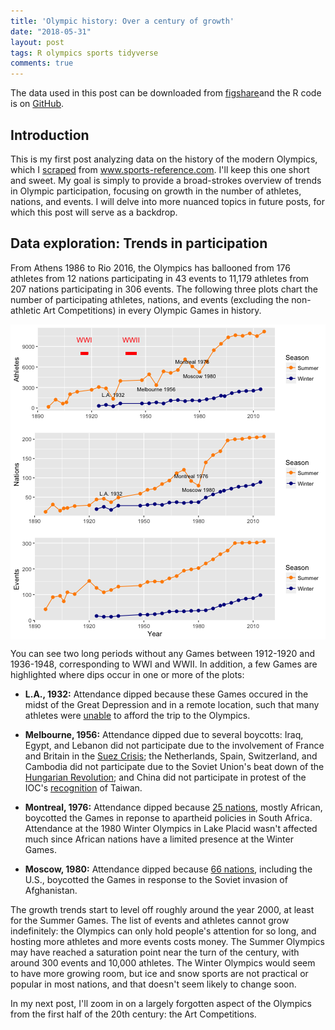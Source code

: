 ```yaml
---
title: 'Olympic history: Over a century of growth'
date: "2018-05-31"
layout: post
tags: R olympics sports tidyverse
comments: true
---
```




The data used in this post can be downloaded from [figshare](https://figshare.com/articles/Olympic_history_longitudinal_data_scraped_from_www_sports-reference_com/6121274)and the R code is on [GitHub](https://github.com/rgriff23/Olympic_history/blob/master/R/analyses/century_of_growth.R). 

## Introduction

This is my first post analyzing data on the history of the modern Olympics, which I [scraped](https://rgriff23.github.io/2018/05/27/olympic-history-1-web-scraping.html) from www.sports-reference.com. I'll keep this one short and sweet. My goal is simply to provide a broad-strokes overview of trends in Olympic participation, focusing on growth in the number of athletes, nations, and events. I will delve into more nuanced topics in future posts, for which this post will serve as a backdrop. 

## Data exploration: Trends in participation



From Athens 1986 to Rio 2016, the Olympics has ballooned from 176 athletes from 12 nations participating in 43 events to 11,179 athletes from 207 nations participating in 306 events. The following three plots chart the number of participating athletes, nations, and events (excluding the non-athletic Art Competitions) in every Olympic Games in history.

<img src="/assets/Rfigs/post_2018-05_olympics-growth-1.png" title="plot of chunk post_2018-05_olympics-growth" alt="plot of chunk post_2018-05_olympics-growth" style="display: block; margin: auto;" />

You can see two long periods without any Games between 1912-1920 and 1936-1948, corresponding to WWI and WWII. In addition, a few Games are highlighted where dips occur in one or more of the plots:

- **L.A., 1932:** Attendance dipped because these Games occured in the midst of the Great Depression and in a remote location, such that many athletes were [unable](https://history.fei.org/node/26) to afford the trip to the Olympics. 

- **Melbourne, 1956:** Attendance dipped due to several boycotts: Iraq, Egypt, and Lebanon did not participate due to the involvement of France and Britain in the [Suez Crisis](https://en.wikipedia.org/wiki/Suez_Crisis); the Netherlands, Spain, Switzerland, and Cambodia did not participate due to the Soviet Union's beat down of the [Hungarian Revolution](https://en.wikipedia.org/wiki/Hungarian_Revolution_of_1956); and China did not participate in protest of the IOC's [recognition](https://en.wikipedia.org/wiki/Chinese_Taipei_at_the_Olympics) of Taiwan.   

- **Montreal, 1976:** Attendance dipped because [25 nations](https://www.nytimes.com/1976/07/18/archives/22-african-countries-boycott-opening-ceremony-of-olympic-games.html), mostly African, boycotted the Games in reponse to apartheid policies in South Africa. Attendance at the 1980 Winter Olympics in Lake Placid wasn't affected much since African nations have a limited presence at the Winter Games.

- **Moscow, 1980:** Attendance dipped because [66 nations](https://www.history.com/this-day-in-history/carter-announces-olympic-boycott), including the U.S., boycotted the Games in response to the Soviet invasion of Afghanistan. 

The growth trends start to level off roughly around the year 2000, at least for the Summer Games. The list of events and athletes cannot grow indefinitely: the Olympics can only hold people's attention for so long, and hosting more athletes and more events costs money. The Summer Olympics may have reached a saturation point near the turn of the century, with around 300 events and 10,000 athletes. The Winter Olympics would seem to have more growing room, but ice and snow sports are not practical or popular in most nations, and that doesn't seem likely to change soon.

In my next post, I'll zoom in on a largely forgotten aspect of the Olympics from the first half of the 20th century: the Art Competitions. 

